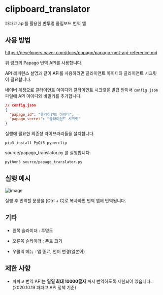 # clipboard_translator
 파파고 api를 활용한 반투명 클립보드 번역 앱

## 사용 방법

https://developers.naver.com/docs/papago/papago-nmt-api-reference.md

위 링크의 Papago 번역 API를 사용합니다.

API 레퍼런스 설명과 같이 API를 사용하려면 클라이언트 아이디와 클라이언트 시크릿이 필요합니다.

네이버 계정으로 클라이언트 아이디와 클라이언트 시크릿을 발급 받아서 `config.json` 파일에 API 아이디와 비밀키를 추가합니다.

```json
// config.json
{
  "papago_id": "클라이언트 아이디",
  "papago_secret": "클라이언트 시크릿"
}
```

실행에 필요한 의존성 라이브러리들을 설치합니다.
```
pip3 install PyQt5 pyperclip
```

source/papago_translator.py 를 실행합니다.
```
python3 source/papago_translator.py
```

## 실행 예시

![image](https://user-images.githubusercontent.com/48780754/96372033-e8509700-119f-11eb-96a1-efacde55a2bb.png)


실행 후 번역할 문장을 [Ctrl + C]로 복사하면 번역 앱에 번역됩니다.

## 기타

* 왼쪽 슬라이더 : 투명도

* 오른쪽 슬라이더 : 폰트 크기

* 우클릭 메뉴 : 앱 종료, 언어 변경(일본어)

## 제한 사항

* 파파고 번역 API는 __일일 최대 10000글자__ 까지 번역하도록 제한되어 있습니다. (2020.10.19 파파고 API 정책 기준)
